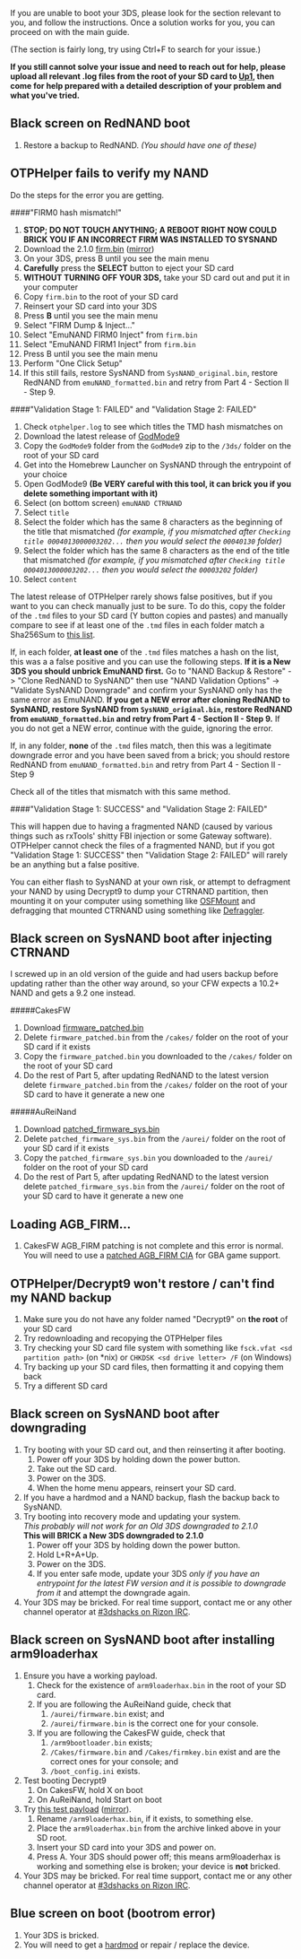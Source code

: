 If you are unable to boot your 3DS, please look for the section relevant to you, and follow the instructions. Once a solution works for you, you can proceed on with the main guide.

(The section is fairly long, try using Ctrl+F to search for your issue.)

**If you still cannot solve your issue and need to reach out for help, please upload all relevant .log files from the root of your SD card to [Up1](https://up1.ca/), then come for help prepared with a detailed description of your problem and what you've tried.**

## <a name="ts_bs_rednand" />Black screen on RedNAND boot

1. Restore a backup to RedNAND. *(You should have one of these)*

## <a name="ts_otphelper_verify_fail" />OTPHelper fails to verify my NAND

Do the steps for the error you are getting.

####"FIRM0 hash mismatch!"

1. **STOP; DO NOT TOUCH ANYTHING; A REBOOT RIGHT NOW COULD BRICK YOU IF AN INCORRECT FIRM WAS INSTALLED TO SYSNAND**
3. Download the 2.1.0 [firm.bin](https://mega.nz/#!R0NHBBhZ!R8EjGr9aL5iL_OFoGmDpXxtoIk4bLlFxE68ioo4zLEQ) ([mirror](https://drive.google.com/file/d/0BzPfvjeuhqoDVm55N1dhNmsyZjQ/view?usp=sharing))
2. On your 3DS, press B until you see the main menu
3. **Carefully** press the **SELECT** button to eject your SD card
4. **WITHOUT TURNING OFF YOUR 3DS,** take your SD card out and put it in your computer
5. Copy `firm.bin` to the root of your SD card
6. Reinsert your SD card into your 3DS
7. Press **B** until you see the main menu
8. Select "FIRM Dump & Inject..."
9. Select "EmuNAND FIRM0 Inject" from `firm.bin`
11. Select "EmuNAND FIRM1 Inject" from `firm.bin`
12. Press B until you see the main menu
13. Perform "One Click Setup"
14. If this still fails, restore SysNAND from `SysNAND_original.bin`, restore RedNAND from `emuNAND_formatted.bin` and retry from Part 4 - Section II - Step 9.

####"Validation Stage 1: FAILED" and "Validation Stage 2: FAILED"  

1. Check `otphelper.log` to see which titles the TMD hash mismatches on
2. Download the latest release of [GodMode9](https://github.com/d0k3/GodMode9/releases)
3. Copy the `GodMode9` folder from the `GodMode9` zip to the `/3ds/` folder on the root of your SD card
4. Get into the Homebrew Launcher on SysNAND through the entrypoint of your choice
5. Open GodMode9 **(Be VERY careful with this tool, it can brick you if you delete something important with it)**
6. Select (on bottom screen) `emuNAND CTRNAND`
7. Select `title`
8. Select the folder which has the same 8 characters as the beginning of the title that mismatched *(for example, if you mismatched after `Checking title 0004013000003202...` then you would select the `00040130` folder)*
9. Select the folder which has the same 8 characters as the end of the title that mismatched *(for example, if you mismatched after `Checking title 0004013000003202...` then you would select the `00003202` folder)*
10. Select `content`

The latest release of OTPHelper rarely shows false positives, but if you want to you can check manually just to be sure. To do this, copy the folder of the `.tmd` files to your SD card (Y button copies and pastes) and manually compare to see if at least one of the `.tmd` files in each folder match a Sha256Sum to [this list](https://gist.github.com/Plailect/a6789c6a87a2eee575da).

If, in each folder, **at least one** of the `.tmd` files matches a hash on the list, this was a a false positive and you can use the following steps. **If it is a New 3DS you should unbrick EmuNAND first.** Go to "NAND Backup & Restore" -> "Clone RedNAND to SysNAND" then use "NAND Validation Options" -> "Validate SysNAND Downgrade" and confirm your SysNAND only has the same error as EmuNAND. **If you get a NEW error after cloning RedNAND to SysNAND, restore SysNAND from `SysNAND_original.bin`, restore RedNAND from `emuNAND_formatted.bin` and retry from Part 4 - Section II - Step 9.** If you do not get a NEW error, continue with the guide, ignoring the error.

If, in any folder, **none** of the `.tmd` files match, then this was a legitimate downgrade error and you have been saved from a brick; you should restore RedNAND from `emuNAND_formatted.bin` and retry from Part 4 - Section II - Step 9

Check all of the titles that mismatch with this same method.

####"Validation Stage 1: SUCCESS" and "Validation Stage 2: FAILED"

This will happen due to having a fragmented NAND (caused by various things such as rxTools' shitty FBI injection or some Gateway software). OTPHelper cannot check the files of a fragmented NAND, but if you got "Validation Stage 1: SUCCESS" then "Validation Stage 2: FAILED" will rarely be an anything but a false positive.

You can either flash to SysNAND at your own risk, or attempt to defragment your NAND by using Decrypt9 to dump your CTRNAND partition, then mounting it on your computer using something like [OSFMount](http://www.osforensics.com/tools/mount-disk-images.html) and defragging that mounted CTRNAND using something like [Defraggler](https://www.piriform.com/defraggler/download/standard).

## <a name="ts_bs_ctrnand" />Black screen on SysNAND boot after injecting CTRNAND

I screwed up in an old version of the guide and had users backup before updating rather than the other way around, so your CFW expects a 10.2+ NAND and gets a 9.2 one instead.

#####CakesFW

1. Download [firmware_patched.bin](https://up1.ca/#LQm-QJ3j5htr2vTG6Z2TnA)
2. Delete `firmware_patched.bin` from the `/cakes/` folder on the root of your SD card if it exists
3. Copy the `firmware_patched.bin` you downloaded to the `/cakes/` folder on the root of your SD card
4. Do the rest of Part 5, after updating RedNAND to the latest version delete `firmware_patched.bin` from the `/cakes/` folder on the root of your SD card to have it generate a new one

#####AuReiNand

1. Download [patched_firmware_sys.bin](https://up1.ca/#BBTyUYm47YF3hBwBYhKGsA)
2. Delete `patched_firmware_sys.bin` from the `/aurei/` folder on the root of your SD card if it exists
3. Copy the `patched_firmware_sys.bin` you downloaded to the `/aurei/` folder on the root of your SD card
4. Do the rest of Part 5, after updating RedNAND to the latest version delete `patched_firmware_sys.bin` from the `/aurei/` folder on the root of your SD card to have it generate a new one

## <a name="ts_agb_firm" />Loading AGB_FIRM...

1. CakesFW AGB_FIRM patching is not complete and this error is normal. You will need to use a [patched AGB_FIRM CIA](https://gbatemp.net/threads/390313/) for GBA game support.

## <a name="ts_otp_helper" />OTPHelper/Decrypt9 won't restore / can't find my NAND backup

1. Make sure you do not have any folder named "Decrypt9" on **the root** of your SD card
1. Try redownloading and recopying the OTPHelper files
3. Try checking your SD card file system with something like `fsck.vfat <sd partition path>` (on *nix) or `CHKDSK <sd drive letter> /F` (on Windows)
2. Try backing up your SD card files, then formatting it and copying them back
5. Try a different SD card

## <a name="ts_sys_down" />Black screen on SysNAND boot after downgrading

1. Try booting with your SD card out, and then reinserting it after booting.
   1. Power off your 3DS by holding down the power button.
   2. Take out the SD card.
   3. Power on the 3DS.
   4. When the home menu appears, reinsert your SD card.
2. If you have a hardmod and a NAND backup, flash the backup back to SysNAND.
3. Try booting into recovery mode and updating your system.    
   *This probably will not work for an Old 3DS downgraded to 2.1.0*    
   **This will BRICK a New 3DS downgraded to 2.1.0**
   1. Power off your 3DS by holding down the power button.
   2. Hold L+R+A+Up.
   3. Power on the 3DS.
   4. If you enter safe mode, update your 3DS *only if you have an entrypoint for the latest FW version and it is possible to downgrade from it* and attempt the downgrade again.
4. Your 3DS may be bricked. For real time support, contact me or any other channel operator at [#3dshacks on Rizon IRC](https://qchat.rizon.net/?channels=3dshacks&uio=d4).

## <a name="ts_sys_a9lh" />Black screen on SysNAND boot after installing arm9loaderhax

1. Ensure you have a working payload.
   1. Check for the existence of `arm9loaderhax.bin` in the root of your SD card.
   2. If you are following the AuReiNand guide, check that
      1. `/aurei/firmware.bin` exist; and
      2. `/aurei/firmware.bin` is the correct one for your console.
   3. If you are following the CakesFW guide, check that
      1. `/arm9bootloader.bin` exists;
      2. `/Cakes/firmware.bin` and `/Cakes/firmkey.bin` exist and are the correct ones for your console; and
      3. `/boot_config.ini` exists.
2. Test booting Decrypt9
   1. On CakesFW, hold X on boot
   2. On AuReiNand, hold Start on boot
2. Try [this test payload](https://mega.nz/#!YxMiGDhB!VZLv2XPSqFFzEhf4kGMXAdQtSpIGvnp2vu2W1j4o7cc/) ([mirror](https://drive.google.com/file/d/0BzPfvjeuhqoDanVaR3FTUTFqNFU/view?usp=sharing)).
   1. Rename `/arm9loaderhax.bin`, if it exists, to something else.
   2. Place the `arm9loaderhax.bin` from the archive linked above in your SD root.
   3. Insert your SD card into your 3DS and power on.
   4. Press A. Your 3DS should power off; this means arm9loaderhax is working and something else is broken; your device is **not** bricked.
3. Your 3DS may be bricked. For real time support, contact me or any other channel operator at [#3dshacks on Rizon IRC](https://qchat.rizon.net/?channels=3dshacks&uio=d4).

## <a name="ts_sys_blue" />Blue screen on boot (bootrom error)

1. Your 3DS is bricked.
2. You will need to get a [hardmod](https://gbatemp.net/threads/414498/) or repair / replace the device.
